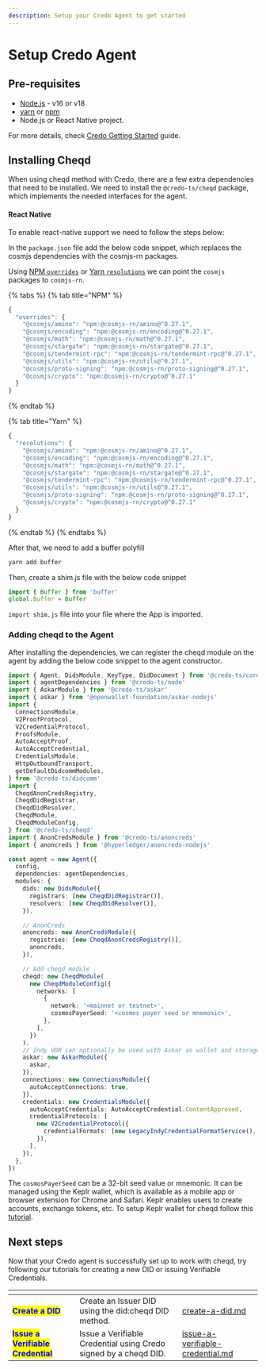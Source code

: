 ```yaml
---
description: Setup your Credo Agent to get started
---
```


# Setup Credo Agent

## Pre-requisites

* [Node.js](https://nodejs.org/) - v16 or v18
* [yarn](https://classic.yarnpkg.com/lang/en/docs/install) or [npm](https://www.npmjs.com/)
* Node.js or React Native project.

For more details, check [Credo Getting Started](https://credo.js.org/guides/getting-started) guide.

## Installing Cheqd

When using cheqd method with Credo, there are a few extra dependencies that need to be installed. We need to install the `@credo-ts/cheqd` package, which implements the needed interfaces for the agent.

#### **React Native**[**​**](https://credo.js.org/guides/getting-started/set-up/cheqd#react-native)

To enable react-native support we need to follow the steps below:

In the `package.json` file add the below code snippet, which replaces the cosmjs dependencies with the cosmjs-rn packages.

Using [NPM `overrides`](https://docs.npmjs.com/cli/v9/configuring-npm/package-json#overrides)  or  [Yarn `resolutions`](https://classic.yarnpkg.com/lang/en/docs/selective-version-resolutions/) we can point the `cosmjs` packages to `cosmjs-rn`.

{% tabs %}
{% tab title="NPM" %}
```javascript
{
  "overrides": {
    "@cosmjs/amino": "npm:@cosmjs-rn/amino@^0.27.1",
    "@cosmjs/encoding": "npm:@cosmjs-rn/encoding@^0.27.1",
    "@cosmjs/math": "npm:@cosmjs-rn/math@^0.27.1",
    "@cosmjs/stargate": "npm:@cosmjs-rn/stargate@^0.27.1",
    "@cosmjs/tendermint-rpc": "npm:@cosmjs-rn/tendermint-rpc@^0.27.1",
    "@cosmjs/utils": "npm:@cosmjs-rn/utils@^0.27.1",
    "@cosmjs/proto-signing": "npm:@cosmjs-rn/proto-signing@^0.27.1",
    "@cosmjs/crypto": "npm:@cosmjs-rn/crypto@^0.27.1"
  }
}
```
{% endtab %}

{% tab title="Yarn" %}
```javascript
{
  "resolutions": {
    "@cosmjs/amino": "npm:@cosmjs-rn/amino@^0.27.1",
    "@cosmjs/encoding": "npm:@cosmjs-rn/encoding@^0.27.1",
    "@cosmjs/math": "npm:@cosmjs-rn/math@^0.27.1",
    "@cosmjs/stargate": "npm:@cosmjs-rn/stargate@^0.27.1",
    "@cosmjs/tendermint-rpc": "npm:@cosmjs-rn/tendermint-rpc@^0.27.1",
    "@cosmjs/utils": "npm:@cosmjs-rn/utils@^0.27.1",
    "@cosmjs/proto-signing": "npm:@cosmjs-rn/proto-signing@^0.27.1",
    "@cosmjs/crypto": "npm:@cosmjs-rn/crypto@^0.27.1"
  }
}
```
{% endtab %}
{% endtabs %}

After that, we need to add a buffer polyfill

```bash
yarn add buffer
```

Then, create a shim.js file with the below code snippet

```javascript
import { Buffer } from 'buffer'
global.Buffer = Buffer
```

`import shim.js` file into your file where the App is imported.

### Adding cheqd to the Agent[​](https://credo.js.org/guides/getting-started/set-up/cheqd#adding-the-cheqd-to-the-agent) <a href="#adding-the-cheqd-to-the-agent" id="adding-the-cheqd-to-the-agent"></a>

After installing the dependencies, we can register the cheqd module on the agent by adding the below code snippet to the agent constructor.

```typescript
import { Agent, DidsModule, KeyType, DidDocument } from '@credo-ts/core'
import { agentDependencies } from '@credo-ts/node'
import { AskarModule } from '@credo-ts/askar'
import { askar } from '@openwallet-foundation/askar-nodejs'
import {
  ConnectionsModule,
  V2ProofProtocol,
  V2CredentialProtocol,
  ProofsModule,
  AutoAcceptProof,
  AutoAcceptCredential,
  CredentialsModule,
  HttpOutboundTransport,
  getDefaultDidcommModules,
} from '@credo-ts/didcomm'
import {
  CheqdAnonCredsRegistry,
  CheqdDidRegistrar,
  CheqdDidResolver,
  CheqdModule,
  CheqdModuleConfig,
} from '@credo-ts/cheqd'
import { AnonCredsModule } from '@credo-ts/anoncreds'
import { anoncreds } from '@hyperledger/anoncreds-nodejs'

const agent = new Agent({
  config,
  dependencies: agentDependencies,
  modules: {
    dids: new DidsModule({
      registrars: [new CheqdDidRegistrar()],
      resolvers: [new CheqdDidResolver()],
    }),

    // AnonCreds
    anoncreds: new AnonCredsModule({
      registries: [new CheqdAnonCredsRegistry()],
      anoncreds,
    }),

    // Add cheqd module
    cheqd: new CheqdModule(
      new CheqdModuleConfig({
        networks: [
          {
            network: '<mainnet or testnet>',
            cosmosPayerSeed: '<cosmos payer seed or mnemonic>',
          },
        ],
      })
    ),
    // Indy VDR can optionally be used with Askar as wallet and storage implementation
    askar: new AskarModule({
      askar,
    }),
    connections: new ConnectionsModule({
      autoAcceptConnections: true,
    }),
    credentials: new CredentialsModule({
      autoAcceptCredentials: AutoAcceptCredential.ContentApproved,
      credentialProtocols: [
        new V2CredentialProtocol({
          credentialFormats: [new LegacyIndyCredentialFormatService(), new AnonCredsCredentialFormatService()],
        }),
      ],
    }),
  },
})
```

The `cosmosPayerSeed` can be a 32-bit seed value or mnemonic. It can be managed using the Keplr wallet, which is available as a mobile app or browser extension for Chrome and Safari. Keplr enables users to create accounts, exchange tokens, etc. To setup Keplr wallet for cheqd follow this [tutorial](https://learn.cheqd.io/getting-set-up-on-cheqd/cheqd-supported-wallets/keplr-wallet).

## Next steps

Now that your Credo agent is successfully set up to work with cheqd, try following our tutorials for creating a new DID or issuing Verifiable Credentials.

<table data-card-size="large" data-view="cards"><thead><tr><th></th><th></th><th data-hidden data-card-target data-type="content-ref"></th></tr></thead><tbody><tr><td><mark style="color:blue;"><strong>Create a DID</strong></mark></td><td>Create an Issuer DID using the did:cheqd DID method.</td><td><a href="decentralized-identifiers-dids/create-a-did.md">create-a-did.md</a></td></tr><tr><td><mark style="color:blue;"><strong>Issue a Verifiable Credential</strong></mark></td><td>Issue a Verifiable Credential using Credo signed by a cheqd DID.</td><td><a href="verifiable-credentials-and-presentations/issue-a-verifiable-credential.md">issue-a-verifiable-credential.md</a></td></tr></tbody></table>

